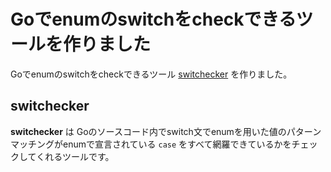 # Goでenumのswitchをcheckできるツールを作りました

Goでenumのswitchをcheckできるツール [switchecker](https://github.com/bannzai/switchecker) を作りました。

## switchecker
**switchecker** は Goのソースコード内でswitch文でenumを用いた値のパターンマッチングがenumで宣言されている `case` をすべて網羅できているかをチェックしてくれるツールです。

